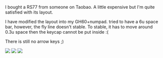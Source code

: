 I bought a RS77 from someone on Taobao. A little expensive but I'm quite satisfied with its layout.


I have modified the layout into my GH60+numpad. tried to have a 6u space bar, however, the fly line doesn't stable. To stable, it has to move around 0.3u space then the keycap cannot be put inside :(

There is still no arrow keys ;)

![](layer1.png)
![](layer2.png)
![](layer3.png)
